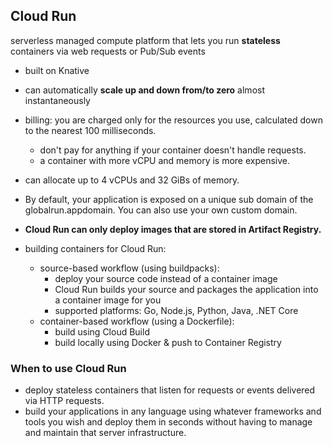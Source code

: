 ## Cloud Run

serverless managed compute platform that lets you run **stateless** containers via web requests or Pub/Sub events

- built on Knative
- can automatically **scale up and down from/to zero** almost instantaneously
- billing: you are charged only for the resources you use, calculated down to the nearest 100 milliseconds.
  - don't pay for anything if your container doesn't handle requests.
  - a container with more vCPU and memory is more expensive.
- can allocate up to 4 vCPUs and 32 GiBs of memory.
- By default, your application is exposed on a unique sub domain of the globalrun.appdomain. You can also use your own custom domain.
- **Cloud Run can only deploy images that are stored in Artifact Registry.**

- building containers for Cloud Run:
  - source-based workflow (using buildpacks):
    - deploy your source code instead of a container image
    - Cloud Run builds your source and packages the application into a container image for you
    - supported platforms: Go, Node.js, Python, Java, .NET Core
  - container-based workflow (using a Dockerfile):
    - build using Cloud Build
    - build locally using Docker & push to Container Registry

### When to use Cloud Run
- deploy stateless containers that listen for requests or events delivered via HTTP requests.
- build your applications in any language using whatever frameworks and tools you wish and deploy them in seconds without having to manage and maintain that server infrastructure.
